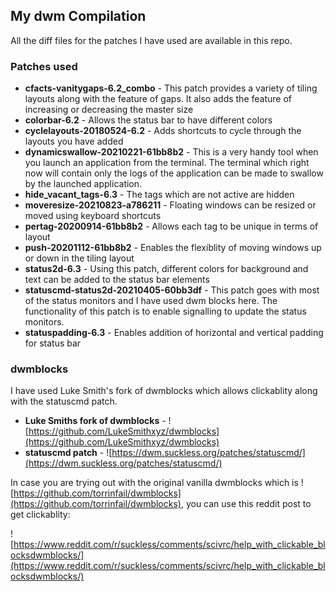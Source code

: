 ## My dwm Compilation

All the diff files for the patches I have used are available in this repo.

### Patches used

- **cfacts-vanitygaps-6.2_combo** - This patch provides a variety of tiling layouts along with the feature of gaps. It also adds the feature of increasing or decreasing the master size
- **colorbar-6.2** - Allows the status bar to have different colors
- **cyclelayouts-20180524-6.2** - Adds shortcuts to cycle through the layouts you have added
- **dynamicswallow-20210221-61bb8b2** - This is a very handy tool when you launch an application from the terminal. The terminal which right now will contain only the logs of the application can be made to swallow by the launched application.
- **hide_vacant_tags-6.3** - The tags which are not active are hidden
- **moveresize-20210823-a786211** - Floating windows can be resized or moved using keyboard shortcuts
- **pertag-20200914-61bb8b2** - Allows each tag to be unique in terms of layout
- **push-20201112-61bb8b2** - Enables the flexiblity of moving windows up or down in the tiling layout 
- **status2d-6.3** - Using this patch, different colors for background and text can be added to the status bar elements
- **statuscmd-status2d-20210405-60bb3df** - This patch goes with most of the status monitors and I have used dwm blocks here. The functionality of this patch is to enable signalling to update the status monitors.
- **statuspadding-6.3** - Enables addition of horizontal and vertical padding for status bar

### dwmblocks

I have used Luke Smith's fork of dwmblocks which allows clickablity along with the statuscmd patch.

- **Luke Smiths fork of dwmblocks** - ![https://github.com/LukeSmithxyz/dwmblocks](https://github.com/LukeSmithxyz/dwmblocks)
- **statuscmd patch** - ![https://dwm.suckless.org/patches/statuscmd/](https://dwm.suckless.org/patches/statuscmd/)

In case you are trying out with the original vanilla dwmblocks which is ![https://github.com/torrinfail/dwmblocks](https://github.com/torrinfail/dwmblocks), you can use this reddit post to get clickablity:

![https://www.reddit.com/r/suckless/comments/scivrc/help_with_clickable_blocksdwmblocks/](https://www.reddit.com/r/suckless/comments/scivrc/help_with_clickable_blocksdwmblocks/)
